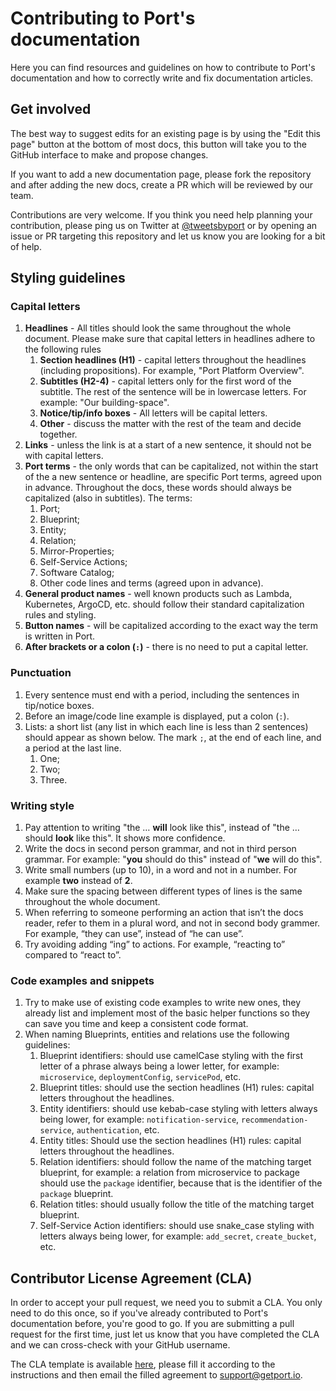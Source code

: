 # Contributing to Port's documentation

Here you can find resources and guidelines on how to contribute to Port's documentation and how to correctly write and fix documentation articles.

## Get involved

The best way to suggest edits for an existing page is by using the "Edit this page" button at the bottom of most docs, this button will take you to the GitHub interface to make and propose changes.

If you want to add a new documentation page, please fork the repository and after adding the new docs, create a PR which will be reviewed by our team.

Contributions are very welcome. If you think you need help planning your contribution, please ping us on Twitter at [@tweetsbyport](https://mobile.twitter.com/tweetsbyport) or by opening an issue or PR targeting this repository and let us know you are looking for a bit of help.

## Styling guidelines

### Capital letters

1. **Headlines** - All titles should look the same throughout the whole document. Please make sure that capital letters in headlines adhere to the following rules
   1. **Section headlines (H1)** - capital letters throughout the headlines (including propositions). For example, "Port Platform Overview".
   2. **Subtitles (H2-4)** - capital letters only for the first word of the subtitle. The rest of the sentence will be in lowercase letters. For example: "Our building-space".
   3. **Notice/tip/info boxes** - All letters will be capital letters.
   4. **Other** - discuss the matter with the rest of the team and decide together.
2. **Links** - unless the link is at a start of a new sentence, it should not be with capital letters.
3. **Port terms** - the only words that can be capitalized, not within the start of the a new sentence or headline, are specific Port terms, agreed upon in advance. Throughout the docs, these words should always be capitalized (also in subtitles). The terms:
   1. Port;
   2. Blueprint;
   3. Entity;
   4. Relation;
   5. Mirror-Properties;
   6. Self-Service Actions;
   7. Software Catalog;
   8. Other code lines and terms (agreed upon in advance).
4. **General product names** - well known products such as Lambda, Kubernetes, ArgoCD, etc. should follow their standard capitalization rules and styling.
5. **Button names** - will be capitalized according to the exact way the term is written in Port.
6. **After brackets or a colon (`:`)** - there is no need to put a capital letter.

### Punctuation

1. Every sentence must end with a period, including the sentences in tip/notice boxes.
2. Before an image/code line example is displayed, put a colon (`:`).
3. Lists: a short list (any list in which each line is less than 2 sentences) should appear as shown below. The mark `;`, at the end of each line, and a period at the last line.
   1. One;
   2. Two;
   3. Three.

### Writing style

1. Pay attention to writing "the … **will** look like this", instead of "the … should **look** like this". It shows more confidence.
2. Write the docs in second person grammar, and not in third person grammar. For example: "**you** should do this" instead of "**we** will do this".
3. Write small numbers (up to 10), in a word and not in a number. For example **two** instead of **2**.
4. Make sure the spacing between different types of lines is the same throughout the whole document.
5. When referring to someone performing an action that isn’t the docs reader, refer to them in a plural word, and not in second body grammer. For example, “they can use”, instead of “he can use”.
6. Try avoiding adding “ing” to actions. For example, “reacting to” compared to “react to”.

### Code examples and snippets

1. Try to make use of existing code examples to write new ones, they already list and implement most of the basic helper functions so they can save you time and keep a consistent code format.
2. When naming Blueprints, entities and relations use the following guidelines:
   1. Blueprint identifiers: should use camelCase styling with the first letter of a phrase always being a lower letter, for example: `microservice`, `deploymentConfig`, `servicePod`, etc.
   2. Blueprint titles: should use the section headlines (H1) rules: capital letters throughout the headlines.
   3. Entity identifiers: should use kebab-case styling with letters always being lower, for example: `notification-service`, `recommendation-service`, `authentication`, etc.
   4. Entity titles: Should use the section headlines (H1) rules: capital letters throughout the headlines.
   5. Relation identifiers: should follow the name of the matching target blueprint, for example: a relation from microservice to package should use the `package` identifier, because that is the identifier of the `package` blueprint.
   6. Relation titles: should usually follow the title of the matching target blueprint.
   7. Self-Service Action identifiers: should use snake_case styling with letters always being lower, for example: `add_secret`, `create_bucket`, etc.

## Contributor License Agreement (CLA)

In order to accept your pull request, we need you to submit a CLA. You only need to do this once, so if you've already contributed to Port's documentation before, you're good to go. If you are submitting a pull request for the first time, just let us know that you have completed the CLA and we can cross-check with your GitHub username.

The CLA template is available [here](./contributor-license-agreement.txt), please fill it according to the instructions and then email the filled agreement to [support@getport.io](mailto:support@getport.io).
